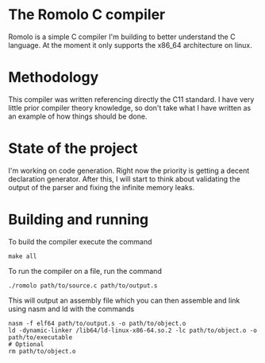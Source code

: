 # The Romolo C compiler
Romolo is a simple C compiler I'm building to better understand the C language. At the moment it only supports the x86_64 architecture on linux.

# Methodology
This compiler was written referencing directly the C11 standard. I have very little prior compiler theory knowledge, so don't take what I have written as an example of how things should be done.
 
# State of the project
I'm working on code generation. Right now the priority is getting a decent declaration generator. After this, I will start to think about validating the output of the parser and fixing the infinite memory leaks.

# Building and running
To build the compiler execute the command
    
    make all

To run the compiler on a file, run the command
    
    ./romolo path/to/source.c path/to/output.s

This will output an assembly file which you can then assemble and link using nasm and ld with the commands

	nasm -f elf64 path/to/output.s -o path/to/object.o
	ld -dynamic-linker /lib64/ld-linux-x86-64.so.2 -lc path/to/object.o -o path/to/executable
    # Optional
	rm path/to/object.o


